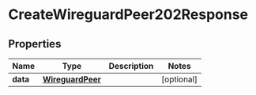 

# CreateWireguardPeer202Response


## Properties

| Name | Type | Description | Notes |
|------------ | ------------- | ------------- | -------------|
|**data** | [**WireguardPeer**](WireguardPeer.md) |  |  [optional] |



